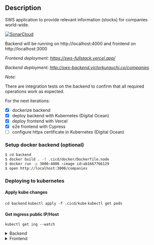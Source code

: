 ## Description

SWS application to provide relevant information (stocks) for companies world-wide.

[![SonarCloud](https://sonarcloud.io/images/project_badges/sonarcloud-white.svg)](https://sonarcloud.io/dashboard?id=victorkurauchi_sws-fullstack)

Backend will be running on http://localhost:4000 and frontend on http://localhost:3000

*Frontend deployment: https://sws-fullstack.vercel.app/*

*Backend deployment: http://sws-backend.victorkurauchi.co/companies*

*Note:*

There are integration tests on the backend to confirm that all required operations work as expected.

For the next iterations:

- [x] dockerize backend
- [x] deploy backend with Kubernetes (Digital Ocean)
- [x] deploy frontend with Vercel
- [x] e2e frontend with Cypress
- [ ] configure https certificate in Kubernetes (Digital Ocean)

### Setup docker backend (optional)

```bash
$ cd backend
$ docker build . -f .cicd/docker/Dockerfile.node
$ docker run -p 3000:4000 <image id>ab1667766129
$ open http://localhost:3000/companies
```

### Deploying to kubernetes

#### Apply kube changes

`cd backend`
`kubectl apply -f .cicd/kube`
`kubectl get pods`

#### Get ingress public IP/Host

`kubectl get ing --watch`

<details><summary>Backend</summary>

### Technologies

- NestJS
- Jest 
- Supertest
- Dependency Injection
- TypeORM
- Sonarcloud

```bash
$ cd backend
$ npm install
```

### Running the app

```bash
# development
$ npm run start

# watch mode
$ npm run start:dev

# production mode
$ npm run start:prod
```

### Test

```bash
# unit tests
$ npm run test

# e2e tests
$ npm run test:e2e

# test coverage
$ npm run test:cov
```

</details>

<details><summary>Frontend</summary>

### Technologies

- NextJS
- Jest 
- Akita state management
- RxJS
- AntDesign
- React hooks

### Installation

```bash
$ cd sws-frontend
$ yarn install
```

### Running the app

```bash
# development
$ yarn dev

# production mode
$ npm run start:prod
```

### Test

```bash
# e2e tests
$ yarn e2e

# unit tests
$ yarn test

# test coverage
$ yarn coverage
```

</details>
